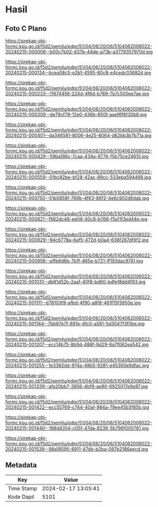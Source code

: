 # Hasil

## Foto C Plano

https://sirekap-obj-formc.kpu.go.id/f5d2/pemilu/pdpr/51/04/06/20/06/5104062006022-20240215-000008--b00c7b02-437b-44de-a73b-a3779357970d.jpg

https://sirekap-obj-formc.kpu.go.id/f5d2/pemilu/pdpr/51/04/06/20/06/5104062006022-20240215-000134--bcea58c5-e2b1-4595-80c8-e4cedc03682d.jpg

https://sirekap-obj-formc.kpu.go.id/f5d2/pemilu/pdpr/51/04/06/20/06/5104062006022-20240215-000233--11674456-224d-4f6d-b789-7b7c500ee7ae.jpg

https://sirekap-obj-formc.kpu.go.id/f5d2/pemilu/pdpr/51/04/06/20/06/5104062006022-20240215-000309--de79cf79-12e0-436b-850f-aaef6f8f30b6.jpg

https://sirekap-obj-formc.kpu.go.id/f5d2/pemilu/pdpr/51/04/06/20/06/5104062006022-20240215-000401--da346581-8006-4e25-8064-d62bb3b7b71a.jpg

https://sirekap-obj-formc.kpu.go.id/f5d2/pemilu/pdpr/51/04/06/20/06/5104062006022-20240215-000429--59ba186c-7caa-434a-9774-f5b75ce24610.jpg

https://sirekap-obj-formc.kpu.go.id/f5d2/pemilu/pdpr/51/04/06/20/06/5104062006022-20240215-000559--01bc82be-bf28-42ac-89cc-533eba594468.jpg

https://sirekap-obj-formc.kpu.go.id/f5d2/pemilu/pdpr/51/04/06/20/06/5104062006022-20240215-000750--51b5858f-769b-4f63-86f2-4e6c902d6dab.jpg

https://sirekap-obj-formc.kpu.go.id/f5d2/pemilu/pdpr/51/04/06/20/06/5104062006022-20240215-000821--f562dc48-ee08-40c8-b766-f5a11f3ed44e.jpg

https://sirekap-obj-formc.kpu.go.id/f5d2/pemilu/pdpr/51/04/06/20/06/5104062006022-20240215-000929--94c6778a-6af5-472d-b0a4-636f267df9f2.jpg

https://sirekap-obj-formc.kpu.go.id/f5d2/pemilu/pdpr/51/04/06/20/06/5104062006022-20240215-000958--a1fb6d6b-7b1f-465e-b721-ff193dac9741.jpg

https://sirekap-obj-formc.kpu.go.id/f5d2/pemilu/pdpr/51/04/06/20/06/5104062006022-20240215-001031--db81d52b-2aaf-40f8-bd60-bdfe18dd4f93.jpg

https://sirekap-obj-formc.kpu.go.id/f5d2/pemilu/pdpr/51/04/06/20/06/5104062006022-20240215-001111--d78103f9-afbd-4f90-a8f8-461f15f3950e.jpg

https://sirekap-obj-formc.kpu.go.id/f5d2/pemilu/pdpr/51/04/06/20/06/5104062006022-20240215-001144--7bb87e7f-681e-4fc0-a581-5d3047f3f0be.jpg

https://sirekap-obj-formc.kpu.go.id/f5d2/pemilu/pdpr/51/04/06/20/06/5104062006022-20240215-001207--ecc14b75-8b9d-488f-9d29-6a7f062ea542.jpg

https://sirekap-obj-formc.kpu.go.id/f5d2/pemilu/pdpr/51/04/06/20/06/5104062006022-20240215-001255--1e3392dd-974a-48b5-9281-e45360e9dfac.jpg

https://sirekap-obj-formc.kpu.go.id/f5d2/pemilu/pdpr/51/04/06/20/06/5104062006022-20240215-001339--afa20bb7-3856-4bf9-ae90-6925017e9a97.jpg

https://sirekap-obj-formc.kpu.go.id/f5d2/pemilu/pdpr/51/04/06/20/06/5104062006022-20240215-001422--ecc55769-c744-40af-984a-79ee45b3f85b.jpg

https://sirekap-obj-formc.kpu.go.id/f5d2/pemilu/pdpr/51/04/06/20/06/5104062006022-20240215-001440--188d4354-c05f-47da-8238-5b796f000781.jpg

https://sirekap-obj-formc.kpu.go.id/f5d2/pemilu/pdpr/51/04/06/20/06/5104062006022-20240215-001539--98a18595-6911-47db-b2ba-087b2186aecd.jpg


## Metadata

| Key        | Value               |
| ---------- | ------------------- |
| Time Stamp | 2024-02-17 13:05:41 |
| Kode Dapil | 5101                |



